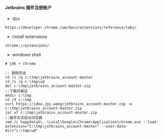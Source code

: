 #### Jetbrains 插件注册账户

- doc
````shell
https://developer.chrome.com/docs/extensions/reference/tabs/
````

- install extensions
````shell
chrome://extensions/
````

- windows shell
````shell
# jdk + chrome

:: 删除历史
rd /s /q c:\tmp\jetbrains_account-master
rd /s /q c:\tmp\ud
del c:\tmp\jetbrains_account-master.zip
::下载并解压
mkdir c:\tmp
cd /d c:\tmp
curl https://idea.jpy.wang/jetbrains_account-master.zip -o c:\tmp\jetbrains_account-master.zip
jar xf c:\tmp\jetbrains_account-master.zip
::插件方式启动浏览器
cmd /c %appdata%\..\Local\Google\Chrome\Application\chrome.exe --load-extension="C:\tmp\jetbrains_account-master" --user-data-dir="c:\tmp\ud"

````

